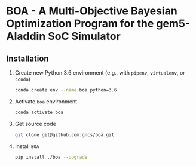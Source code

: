 # BOA - A Multi-Objective Bayesian Optimization Program for the gem5-Aladdin SoC Simulator

## Installation

1. Create new Python 3.6 environment (e.g., with `pipenv`, `virtualenv`, or `conda`)

    ```bash
    conda create env --name boa python=3.6
    ```

2. Activate `boa` environment

    ```bash
    conda activate boa
    ```

3. Get source code

    ```bash
    git clone git@github.com:gncs/boa.git
    ```
   
4. Install `BOA`

    ```bash
    pip install ./boa --upgrade
    ```
